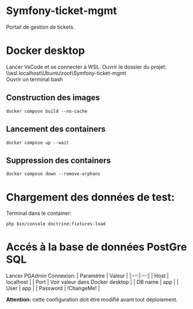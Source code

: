 # Symfony-ticket-mgmt
Portail de gestion de tickets.

# Docker desktop
Lancer VsCode et se connecter à WSL.
Ouvrir le dossier du projet:  
    \\\wsl.localhost\Ubuntu\root\Symfony-ticket-mgmt  
Ouvrir un terminal bash


## Construction des images
```
docker compose build --no-cache
```
## Lancement des containers
```
docker compose up --wait
```
## Suppression des containers
```
docker compose down --remove-orphans
```

# Chargement des données de test:
Terminal dans le container:
```
php bin/console doctrine:fixtures:load
```

# Accés à la base de données PostGre SQL
Lancer PGAdmin
Connexion:
| Paramètre | Valeur |
|:--:|:--:|
| Host | localhost |
| Port | Voir valeur dans Docker desktop |
| DB name | app |
| User | app |
| Password | !ChangeMe! |

__Attention:__ cette configuration doit être modifié avant tout déploiement.